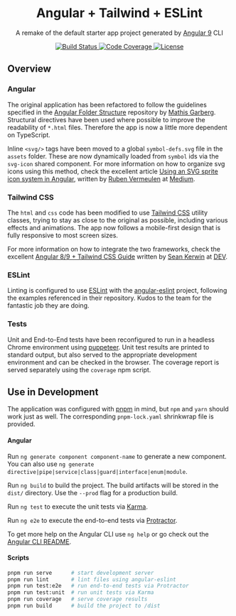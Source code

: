 <h1 align="center">Angular + Tailwind + ESLint</h1>

<p align="center">A remake of the default starter app project generated by <a href="https://angular.io/">Angular 9</a> CLI</p>

<p align="center">
    <a href="https://actions-badge.atrox.dev/davelsan/angular-tailwind-eslint/goto?ref=master">
      <img alt="Build Status" src="https://github.com/davelsan/angular-tailwind-eslint/workflows/build/badge.svg"/>
    </a>
    <a href="https://codecov.io/gh/davelsan/angular-tailwind-eslint">
      <img alt="Code Coverage" src="https://codecov.io/gh/davelsan/angular-tailwind-eslint/branch/master/graph/badge.svg"/>
    </a>
    <a href="https://github.com/davelsan/angular-tailwind-eslint/blob/master/LICENSE">
      <img alt="License" src="https://img.shields.io/github/license/davelsan/angular-tailwind-eslint"/>
    </a>
</p>


## Overview

### Angular

The original application has been refactored to follow the guidelines specified in the [Angular Folder Structure](https://angular-folder-structure.readthedocs.io/en/latest/index.html#) repository by [Mathis Garberg](https://mathisgarberg.no/#/about). Structural directives have been used where possible to improve the readability of `*.html` files. Therefore the app is now a little more dependent on TypeScript.

Inline `<svg/>` tags have been moved to a global `symbol-defs.svg` file in the `assets` folder. These are now dynamically loaded from `symbol` ids via the `svg-icon` shared component. For more information on how to organize svg icons using this method, check the excellent article [Using an SVG sprite icon system in Angular](https://medium.com/@rubenvermeulen/using-an-svg-sprite-icon-system-in-angular-9d4056357b60), written by [Ruben Vermeulen](https://twitter.com/rubverm) at [Medium](https://medium.com/).

### Tailwind CSS

The `html` and `css` code has been modified to use [Tailwind CSS](https://tailwindcss.com/) utility classes, trying to stay as close to the original as possible, including various effects and animations. The app now follows a mobile-first design that is fully responsive to most screen sizes.

For more information on how to integrate the two frameworks, check the excellent [Angular 8/9 + Tailwind CSS Guide](https://dev.to/seankerwin/angular-8-tailwind-css-guide-3m45) written by [Sean Kerwin](https://twitter.com/lordkerwin) at [DEV](https://dev.to/).

### ESLint

Linting is configured to use [ESLint](https://eslint.org/) with the [angular-eslint](https://github.com/angular-eslint/angular-eslint) project, following the examples referenced in their repository. Kudos to the team for the fantastic job they are doing.


### Tests

Unit and End-to-End tests have been reconfigured to run in a headless Chrome environment using [puppeteer](https://github.com/puppeteer/puppeteer). Unit test results are printed to standard output, but also served to the appropriate development environment and can be checked in the browser. The coverage report is served separately using the `coverage` npm script.

## Use in Development

The application was configured with [pnpm](https://pnpm.js.org/) in mind, but `npm` and `yarn` should work just as well. The corresponding `pnpm-lock.yaml` shrinkwrap file is provided.

#### Angular

Run `ng generate component component-name` to generate a new component. You can also use `ng generate directive|pipe|service|class|guard|interface|enum|module`.

Run `ng build` to build the project. The build artifacts will be stored in the `dist/` directory. Use the `--prod` flag for a production build.

Run `ng test` to execute the unit tests via [Karma](https://karma-runner.github.io).

Run `ng e2e` to execute the end-to-end tests via [Protractor](http://www.protractortest.org/).

To get more help on the Angular CLI use `ng help` or go check out the [Angular CLI README](https://github.com/angular/angular-cli/blob/master/README.md).

#### Scripts

```sh
pnpm run serve      # start development server
pnpm run lint       # lint files using angular-eslint
pnpm run test:e2e   # run end-to-end tests via Protractor
pnpm run test:unit  # run unit tests via Karma
pnpm run coverage   # serve coverage results
pnpm run build      # build the project to /dist
```
